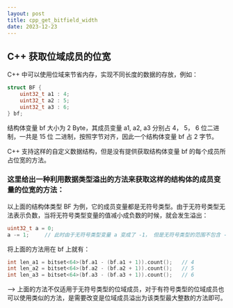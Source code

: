 ```yaml
---
layout: post
title: cpp_get_bitfield_width
date: 2023-12-23
---
```



## C++ 获取位域成员的位宽

C++ 中可以使用位域来节省内存，实现不同长度的数据的存放，例如：

```cpp
struct BF {
	uint32_t a1 : 4;
	uint32_t a2 : 5;
	uint32_t a3 : 6;
} bf;
```

结构体变量 bf 大小为 2 Byte，其成员变量 a1, a2, a3 分别占 4， 5， 6  位二进制，一共是 15 位 二进制，按照字节对齐，因此一个结构体变量 bf 占 2 字节。

C++ 支持这样的自定义数据结构，但是没有提供获取结构体变量 bf 的每个成员所占位宽的方法。

### 这里给出一种利用数据类型溢出的方法来获取这样的结构体的成员变量的位宽的方法：

以上面的结构体类型 BF 为例，它的成员变量都是无符号类型。由于无符号类型无法表示负数，当将无符号类型变量的值减小成负数的时候，就会发生溢出：

```cpp
uint32_t a = 0;
a -= 1;		// 此时由于无符号类型变量 a 变成了 -1， 但是无符号类型的范围不包含 -1，即此时 a 发生了溢出，由 uint32_t 的表示范围知道，此时溢出的 a 的值是 (1 >> 32) - 1，即 a 此时的值是 32 为全 1 二进制数，此时只需要计算出 a 的 1 的个数即可得到 a 的位宽
```

将上面的方法用在 bf 上就有：

```cpp
int len_a1 = bitset<64>(bf.a1 - (bf.a1 + 1)).count();	// 4
int len_a2 = bitset<64>(bf.a2 - (bf.a2 + 1)).count();	// 5
int len_a3 = bitset<64>(bf.a3 - (bf.a3 + 1)).count();	// 6
```

--> 上面的方法不仅适用于无符号类型的位域成员，对于有符号类型的位域成员也可以使用类似的方法，是需要改变是位域成员溢出为该类型最大整数的方法即可。